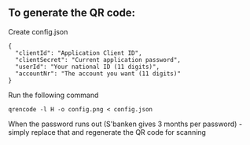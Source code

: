 ## To generate the QR code:

Create config.json

```
{
  "clientId": "Application Client ID",
  "clientSecret": "Current application password",
  "userId": "Your national ID (11 digits)",
  "accountNr": "The account you want (11 digits)"
}
```

Run the following command

```
qrencode -l H -o config.png < config.json
```

When the password runs out (S'banken gives 3 months per password) - simply replace that and regenerate the QR code for scanning
